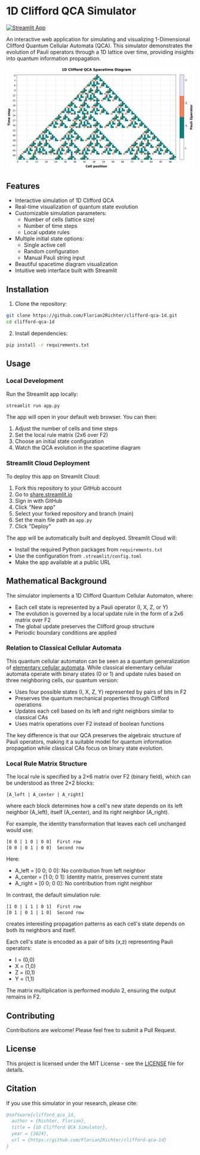 # 1D Clifford QCA Simulator

[![Streamlit App](https://static.streamlit.io/badges/streamlit_badge_black_white.svg)](https://clifford-qca-1d-wqukva9js5377m8nz48nd8.streamlit.app/)

An interactive web application for simulating and visualizing 1-Dimensional Clifford Quantum Cellular Automata (QCA). This simulator demonstrates the evolution of Pauli operators through a 1D lattice over time, providing insights into quantum information propagation.

![Streamlit App Screenshot](docs/images/app_screenshot.png)

## Features

- Interactive simulation of 1D Clifford QCA
- Real-time visualization of quantum state evolution
- Customizable simulation parameters:
  - Number of cells (lattice size)
  - Number of time steps
  - Local update rules
- Multiple initial state options:
  - Single active cell
  - Random configuration
  - Manual Pauli string input
- Beautiful spacetime diagram visualization
- Intuitive web interface built with Streamlit

## Installation

1. Clone the repository:
```bash
git clone https://github.com/Florian2Richter/clifford-qca-1d.git
cd clifford-qca-1d
```

2. Install dependencies:
```bash
pip install -r requirements.txt
```

## Usage

### Local Development
Run the Streamlit app locally:
```bash
streamlit run app.py
```

The app will open in your default web browser. You can then:
1. Adjust the number of cells and time steps
2. Set the local rule matrix (2x6 over F2)
3. Choose an initial state configuration
4. Watch the QCA evolution in the spacetime diagram

### Streamlit Cloud Deployment

To deploy this app on Streamlit Cloud:

1. Fork this repository to your GitHub account
2. Go to [share.streamlit.io](https://share.streamlit.io)
3. Sign in with GitHub
4. Click "New app"
5. Select your forked repository and branch (main)
6. Set the main file path as `app.py`
7. Click "Deploy"

The app will be automatically built and deployed. Streamlit Cloud will:
- Install the required Python packages from `requirements.txt`
- Use the configuration from `.streamlit/config.toml`
- Make the app available at a public URL

## Mathematical Background

The simulator implements a 1D Clifford Quantum Cellular Automaton, where:
- Each cell state is represented by a Pauli operator (I, X, Z, or Y)
- The evolution is governed by a local update rule in the form of a 2x6 matrix over F2
- The global update preserves the Clifford group structure
- Periodic boundary conditions are applied

### Relation to Classical Cellular Automata

This quantum cellular automaton can be seen as a quantum generalization of [elementary cellular automata](https://en.wikipedia.org/wiki/Elementary_cellular_automaton). While classical elementary cellular automata operate with binary states (0 or 1) and update rules based on three neighboring cells, our quantum version:
- Uses four possible states (I, X, Z, Y) represented by pairs of bits in F2
- Preserves the quantum mechanical properties through Clifford operations
- Updates each cell based on its left and right neighbors similar to classical CAs
- Uses matrix operations over F2 instead of boolean functions

The key difference is that our QCA preserves the algebraic structure of Pauli operators, making it a suitable model for quantum information propagation while classical CAs focus on binary state evolution.

### Local Rule Matrix Structure

The local rule is specified by a 2×6 matrix over F2 (binary field), which can be understood as three 2×2 blocks:
```
[A_left | A_center | A_right]
```
where each block determines how a cell's new state depends on its left neighbor (A_left), itself (A_center), and its right neighbor (A_right).

For example, the identity transformation that leaves each cell unchanged would use:
```
[0 0 | 1 0 | 0 0]  First row
[0 0 | 0 1 | 0 0]  Second row
```
Here:
- A_left = [0 0; 0 0]: No contribution from left neighbor
- A_center = [1 0; 0 1]: Identity matrix, preserves current state
- A_right = [0 0; 0 0]: No contribution from right neighbor

In contrast, the default simulation rule:
```
[1 0 | 1 1 | 0 1]  First row
[0 1 | 0 1 | 1 0]  Second row
```
creates interesting propagation patterns as each cell's state depends on both its neighbors and itself.

Each cell's state is encoded as a pair of bits (x,z) representing Pauli operators:
- I = (0,0)
- X = (1,0)
- Z = (0,1)
- Y = (1,1)

The matrix multiplication is performed modulo 2, ensuring the output remains in F2.

## Contributing

Contributions are welcome! Please feel free to submit a Pull Request.

## License

This project is licensed under the MIT License - see the [LICENSE](LICENSE) file for details.

## Citation

If you use this simulator in your research, please cite:
```bibtex
@software{clifford_qca_1d,
  author = {Richter, Florian},
  title = {1D Clifford QCA Simulator},
  year = {2024},
  url = {https://github.com/Florian2Richter/clifford-qca-1d}
}
```